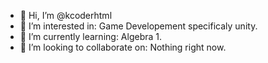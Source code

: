 - 👋 Hi, I’m @kcoderhtml
- 👀 I’m interested in: Game Developement specificaly unity.
- 🌱 I’m currently learning: Algebra 1.
- 💞️ I’m looking to collaborate on: Nothing right now.

<!---
kcoderhtml/kcoderhtml is a ✨ special ✨ repository because its `README.md` (this file) appears on your GitHub profile.
You can click the Preview link to take a look at your changes.
--->

